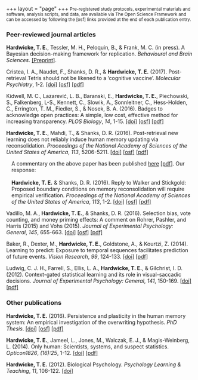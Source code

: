 +++
layout = "page"
+++
<small>Pre-registered study protocols, experimental materials and software, analysis scripts, and data, are available via The Open Science Framework and can be accessed by following the [osf] links provided at the end of each publication entry.</small>

### Peer-reviewed journal articles

**Hardwicke, T. E.**, Tessler, M. H., Peloquin, B., & Frank, M. C. (in press). A Bayesian decision-making framework for replication. *Behavioural and Brain Sciences*. [[Preprint]](https://psyarxiv.com/n3yah/).

Cristea, I. A., Naudet, F., Shanks, D. R., & **Hardwicke, T. E.** (2017). Post-retrieval Tetris should not be likened to a ‘cognitive vaccine’. *Molecular Psychiatry*, 1-2. [[doi]](http://dx.doi.org/10.1038/mp.2017.222) [[osf]](https://osf.io/2mcra/) [[pdf]](http://rdcu.be/xXsi)

Kidwell, M. C., Lazarević, L. B., Baranski, E., **Hardwicke, T. E.**, Piechowski, S., Falkenberg, L-S., Kennett, C., Slowik, A., Sonnleitner, C., Hess-Holden, C., Errington, T. M., Fiedler, S., & Nosek, B. A. (2016). Badges to acknowledge open practices: A simple, low cost, effective method for increasing transparency. *PLOS Biology*, *14*, 1-15. [[doi]](https://dx.doi.org/10.1371/journal.pbio.1002456) [[osf]](https://osf.io/rfgdw/) [[pdf]](/docs/openBadges.pdf)

**Hardwicke, T. E.**, Mahdi, T., & Shanks, D. R. (2016). Post-retrieval new learning does not reliably induce human memory updating via reconsolidation. *Proceedings of the National Academy of Sciences of the United States of America*, *113*, 5206-5211. [[doi]](https://dx.doi.org/10.1073/pnas.1601440113) [[osf]](https://osf.io/gpeq4/) [[pdf]](/docs/sequenceRecon.pdf)

<div style="margin-left: 1em; text-align: left"><p style="text-align: left">
A commentary on the above paper has been published <a href="https://dx.doi.org/10.1073/pnas.1607964113">here</a> <a href="/docs/sequenceReconComment.pdf">[pdf]</a>. Our response:<br /><br />
<strong>Hardwicke, T. E.</strong> & Shanks, D. R. (2016). Reply to Walker and Stickgold: Proposed boundary conditions on memory reconsolidation will require empirical verification. <em>Proceedings of the National Academy of Sciences of the United States of America</em>, <em>113</em>, 1-2.  <a href="https://dx.doi.org/10.1073/pnas.1608235113">[doi]</a> <a href="https://osf.io/gpeq4/">[osf]</a> <a href="/docs/sequenceReconReply.pdf">[pdf]</a>
</p></div>

Vadillo, M. A., **Hardwicke, T. E.**, & Shanks, D. R. (2016). Selection bias, vote counting, and money priming effects: A comment on Rohrer, Pashler, and Harris (2015) and Vohs (2015). *Journal of Experimental Psychology: General*, *145*, 655-663. [[doi]](https://dx.doi.org/10.1037/xge0000157) [[osf]](https://osf.io/4e3gy/) [[pdf]](/docs/moneyPriming.pdf)

Baker, R., Dexter, M., **Hardwicke, T. E.**, Goldstone, A., & Kourtzi, Z. (2014). Learning to predict: Exposure to temporal sequences facilitates prediction of future events. *Vision Research*, *99*, 124-133. [[doi]](http://dx.doi.org/10.1016/j.visres.2013.10.017) [[pdf]](/docs/learningToPredict.pdf)

Ludwig, C. J. H., Farrell, S., Ellis, L. A., **Hardwicke, T. E.**, & Gilchrist, I. D. (2012). Context-gated statistical learning and its role in visual-saccadic decisions. *Journal of Experimental Psychology: General*, *141*, 150-169. [[doi]](http://dx.doi.org/10.1037/a0024916) [[pdf]](/docs/contextGatedSL.pdf)

### Other publications

**Hardwicke, T. E.** (2016). Persistence and plasticity in the human memory system: An empirical investigation of the overwriting hypothesis. *PhD Thesis*. [[doi]](https://dx.doi.org/10.17605/OSF.IO/R4C32) [[osf]](https://osf.io/rxtgs/) [[pdf]](/docs/Hardwicke_thesis.pdf)

**Hardwicke, T. E.**, Jameel, L., Jones, M., Walczak, E. J., & Magis-Weinberg, L. (2014). Only human: Scientists, systems, and suspect statistics. *Opticon1826*, *(16):25*, 1-12. [[doi]](http://dx.doi.org/10.5334/opt.ch) [[pdf]](/docs/onlyHuman.pdf)

**Hardwicke, T. E.** (2012). Biological Psychology. *Psychology Learning & Teaching*, *11*, 106-122. [[doi]](http://dx.doi.org/10.2304/plat.2012.11.1.106)
